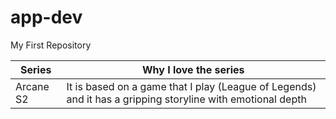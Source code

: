 # app-dev
My First Repository

| Series      | Why I love the series |
| ----------- | ----------- |
| Arcane S2   | It is based on a game that I play (League of Legends) and it has a gripping storyline with emotional depth       |
